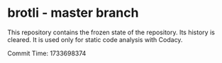 # brotli - master branch

This repository contains the frozen state of the repository.
Its history is cleared. It is used only for static code
analysis with Codacy.

Commit Time: 1733698374